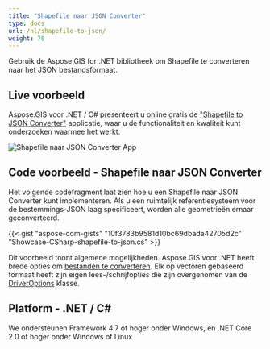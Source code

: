 ```yaml
---
title: "Shapefile naar JSON Converter"
type: docs
url: /nl/shapefile-to-json/
weight: 70
---
```


Gebruik de Aspose.GIS for .NET bibliotheek om Shapefile te converteren naar het JSON bestandsformaat.

## **Live voorbeeld**

Aspose.GIS voor .NET / C# presenteert u online gratis de ["Shapefile to JSON Converter"](https://products.aspose.app/gis/conversion/shapefile-to-json) applicatie, waar u de functionaliteit en kwaliteit kunt onderzoeken waarmee het werkt.

![Shapefile naar JSON Converter App](conversion.png)

## **Code voorbeeld - Shapefile naar JSON Converter**

Het volgende codefragment laat zien hoe u een Shapefile naar JSON Converter kunt implementeren. Als u een ruimtelijk referentiesysteem voor de bestemmings-JSON laag specificeert, worden alle geometrieën ernaar geconverteerd. 

{{< gist "aspose-com-gists" "10f3783b9581d10bc69dbada42705d2c" "Showcase-CSharp-shapefile-to-json.cs" >}}

Dit voorbeeld toont algemene mogelijkheden. Aspose.GIS voor .NET heeft brede opties om [bestanden te converteren](https://docs.aspose.com/gis/net/vector-layers/). Elk op vectoren gebaseerd formaat heeft zijn eigen lees-/schrijfopties die zijn overgenomen van de [DriverOptions](https://reference.aspose.com/gis/net/aspose.gis/driveroptions) klasse.

## **Platform - .NET / C#**

We ondersteunen Framework 4.7 of hoger onder Windows, en .NET Core 2.0 of hoger onder Windows of Linux

